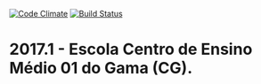 [![Code Climate](https://codeclimate.com/github/fga-gpp-mds/2017.1-Escola-X/badges/gpa.svg)](https://codeclimate.com/github/fga-gpp-mds/2017.1-Escola-X)
[![Build Status](https://api.travis-ci.org/fga-gpp-mds/2017.1-Escola-X.svg?branch=master)](https://travis-ci.org/fga-gpp-mds/2017.1-Escola-X/)

# 2017.1 - Escola Centro de Ensino Médio 01 do Gama (CG).
